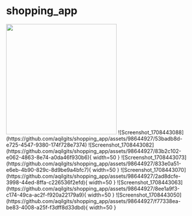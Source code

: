 # shopping_app
<img src="https://github.com/aqilgits/shopping_app/assets/98644927/53badb8d-e725-4547-9380-174f728e7374" width="300">
![Screenshot_1708443088](https://github.com/aqilgits/shopping_app/assets/98644927/53badb8d-e725-4547-9380-174f728e7374)
![Screenshot_1708443082](https://github.com/aqilgits/shopping_app/assets/98644927/83b2c102-e062-4863-8e74-a0da46f930b6){ width=50 }
![Screenshot_1708443073](https://github.com/aqilgits/shopping_app/assets/98644927/833e0a51-e6eb-4b90-829c-8d9be9a4bfc7){ width=50 }
![Screenshot_1708443070](https://github.com/aqilgits/shopping_app/assets/98644927/2ad8dcfe-3998-44ed-8ffa-c226536f2efd){ width=50 }
![Screenshot_1708443063](https://github.com/aqilgits/shopping_app/assets/98644927/8ee1a9f3-c174-49ca-ac2f-f920a22179a9){ width=50 }
![Screenshot_1708443050](https://github.com/aqilgits/shopping_app/assets/98644927/f77338ea-be83-4008-a25f-f3dff8d33dbd){ width=50 }
